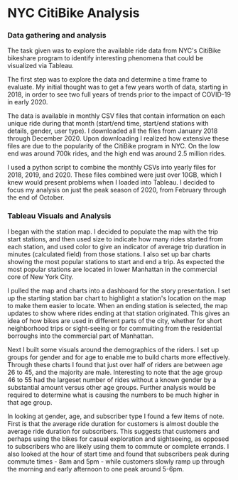 # NYC CitiBike Analysis

<h3>Data gathering and analysis</h3>
<p>The task given was to explore the available ride data from NYC's CitiBike bikeshare program to identify interesting phenomena that could be visualized via Tableau.</p>

<p>The first step was to explore the data and determine a time frame to evaluate. My initial thought was to get a few years worth of data, starting in 2018, in order to see two full years of trends prior to the impact of COVID-19 in early 2020.</p> 

<p>The data is available in monthly CSV files that contain information on each unique ride during that month (start/end time, start/end stations with details, gender, user type). I downloaded all the files from January 2018 through December 2020. Upon downloading I realized how extensive these files are due to the popularity of the CitiBike program in NYC. On the low end was around 700k rides, and the high end was around 2.5 million rides.</p>

<p>I used a python script to combine the monthly CSVs into yearly files for 2018, 2019, and 2020. These files combined were just over 10GB, which I knew would present problems when I loaded into Tableau. I decided to focus my analysis on just the peak season of 2020, from February through the end of October.</p>

<h3>Tableau Visuals and Analysis</h3>
</p>I began with the station map. I decided to populate the map with the trip start stations, and then used size to indicate how many rides started from each station, and used color to give an indicator of average trip duration in minutes (calculated field) from those stations. I also set up bar charts showing the most popular stations to start and end a trip. As expected the most popular stations are located in lower Manhattan in the commercial core of New York City.</p>

<p>I pulled the map and charts into a dashboard for the story presentation. I set up the starting station bar chart to highlight a station's location on the map to make them easier to locate. When an ending station is selected, the map updates to show where rides ending at that station originated. This gives an idea of how bikes are used in different parts of the city, whether for short neighborhood trips or sight-seeing or for commuiting from the residential borroughs into the commercial part of Manhattan.</p>

<p>Next I built some visuals around the demographics of the riders. I set up groups for gender and for age to enable me to build charts more effectively. Through these charts I found that just over half of riders are between age 26 to 45, and the majority are male. Interesting to note that the age group 46 to 55 had the largeset number of rides without a known gender by a substantial amount versus other age groups. Further analysis would be required to determine what is causing the numbers to be much higher in that age group.</p> 

<p>In looking at gender, age, and subscriber type I found a few items of note. First is that the average ride duration for customers is almost double the average ride duration for subscribers. This suggests that customers and perhaps using the bikes for casual exploration and sightseeing, as opposed to subscribers who are likely using them to commute or complete errands. I also looked at the hour of start time and found that subscribers peak during commute times - 8am and 5pm - while customers slowly ramp up through the morning and early afternoon to one peak around 5-6pm.</p>